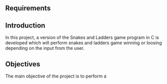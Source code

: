 ## **Requirements** 

## **Introduction**
   In this project, a version of the Snakes 
   and Ladders game program in C is 
   developed which will perform snakes and 
   ladders game winning or loosing depending 
   on the input from the user. 
   
## **Objectives**
   The main objective of the project is to perform a 
